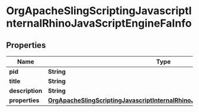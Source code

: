 
# OrgApacheSlingScriptingJavascriptInternalRhinoJavaScriptEngineFaInfo

## Properties
Name | Type | Description | Notes
------------ | ------------- | ------------- | -------------
**pid** | **String** |  |  [optional]
**title** | **String** |  |  [optional]
**description** | **String** |  |  [optional]
**properties** | [**OrgApacheSlingScriptingJavascriptInternalRhinoJavaScriptEngineFaProperties**](OrgApacheSlingScriptingJavascriptInternalRhinoJavaScriptEngineFaProperties.md) |  |  [optional]



